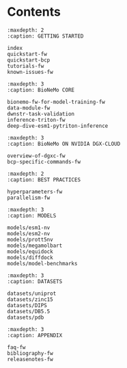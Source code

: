 # Contents

```{toctree}
:maxdepth: 2
:caption: GETTING STARTED

index
quickstart-fw
quickstart-bcp
tutorials-fw
known-issues-fw
```

```{toctree}
:maxdepth: 3
:caption: BioNeMo CORE

bionemo-fw-for-model-training-fw
data-module-fw
dwnstr-task-validation
inference-triton-fw
deep-dive-esm1-pytriton-inference
```

```{toctree}
:maxdepth: 3
:caption: BioNeMo ON NVIDIA DGX-CLOUD

overview-of-dgxc-fw
bcp-specific-commands-fw
```

```{toctree}
:maxdepth: 2
:caption: BEST PRACTICES

hyperparameters-fw
parallelism-fw
```

```{toctree}
:maxdepth: 3
:caption: MODELS

models/esm1-nv
models/esm2-nv
models/prott5nv
models/megamolbart
models/equidock
models/diffdock
models/model-benchmarks
```

```{toctree}
:maxdepth: 3
:caption: DATASETS

datasets/uniprot
datasets/zinc15
datasets/DIPS
datasets/DB5.5
datasets/pdb
```

```{toctree}
:maxdepth: 3
:caption: APPENDIX

faq-fw
bibliography-fw
releasenotes-fw
```

